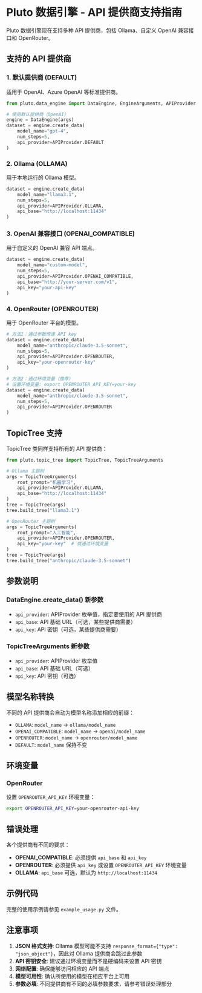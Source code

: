 # Pluto 数据引擎 - API 提供商支持指南

Pluto 数据引擎现在支持多种 API 提供商，包括 Ollama、自定义 OpenAI 兼容接口和 OpenRouter。

## 支持的 API 提供商

### 1. 默认提供商 (DEFAULT)
适用于 OpenAI、Azure OpenAI 等标准提供商。

```python
from pluto.data_engine import DataEngine, EngineArguments, APIProvider

# 使用默认提供商（OpenAI）
engine = DataEngine(args)
dataset = engine.create_data(
    model_name="gpt-4",
    num_steps=5,
    api_provider=APIProvider.DEFAULT
)
```

### 2. Ollama (OLLAMA)
用于本地运行的 Ollama 模型。

```python
dataset = engine.create_data(
    model_name="llama3.1",
    num_steps=5,
    api_provider=APIProvider.OLLAMA,
    api_base="http://localhost:11434"
)
```

### 3. OpenAI 兼容接口 (OPENAI_COMPATIBLE)
用于自定义的 OpenAI 兼容 API 端点。

```python
dataset = engine.create_data(
    model_name="custom-model",
    num_steps=5,
    api_provider=APIProvider.OPENAI_COMPATIBLE,
    api_base="http://your-server.com/v1",
    api_key="your-api-key"
)
```

### 4. OpenRouter (OPENROUTER)
用于 OpenRouter 平台的模型。

```python
# 方法1：通过参数传递 API key
dataset = engine.create_data(
    model_name="anthropic/claude-3.5-sonnet",
    num_steps=5,
    api_provider=APIProvider.OPENROUTER,
    api_key="your-openrouter-key"
)

# 方法2：通过环境变量（推荐）
# 设置环境变量: export OPENROUTER_API_KEY=your-key
dataset = engine.create_data(
    model_name="anthropic/claude-3.5-sonnet",
    num_steps=5,
    api_provider=APIProvider.OPENROUTER
)
```

## TopicTree 支持

TopicTree 类同样支持所有的 API 提供商：

```python
from pluto.topic_tree import TopicTree, TopicTreeArguments

# Ollama 主题树
args = TopicTreeArguments(
    root_prompt="机器学习",
    api_provider=APIProvider.OLLAMA,
    api_base="http://localhost:11434"
)
tree = TopicTree(args)
tree.build_tree("llama3.1")

# OpenRouter 主题树
args = TopicTreeArguments(
    root_prompt="人工智能",
    api_provider=APIProvider.OPENROUTER,
    api_key="your-key"  # 或通过环境变量
)
tree = TopicTree(args)
tree.build_tree("anthropic/claude-3.5-sonnet")
```

## 参数说明

### DataEngine.create_data() 新参数

- `api_provider`: APIProvider 枚举值，指定要使用的 API 提供商
- `api_base`: API 基础 URL（可选，某些提供商需要）
- `api_key`: API 密钥（可选，某些提供商需要）

### TopicTreeArguments 新参数

- `api_provider`: APIProvider 枚举值
- `api_base`: API 基础 URL（可选）
- `api_key`: API 密钥（可选）

## 模型名称转换

不同的 API 提供商会自动为模型名称添加相应的前缀：

- `OLLAMA`: `model_name` → `ollama/model_name`
- `OPENAI_COMPATIBLE`: `model_name` → `openai/model_name`
- `OPENROUTER`: `model_name` → `openrouter/model_name`
- `DEFAULT`: `model_name` 保持不变

## 环境变量

### OpenRouter
设置 `OPENROUTER_API_KEY` 环境变量：
```bash
export OPENROUTER_API_KEY=your-openrouter-api-key
```



## 错误处理

各个提供商有不同的要求：

- **OPENAI_COMPATIBLE**: 必须提供 `api_base` 和 `api_key`
- **OPENROUTER**: 必须提供 `api_key` 或设置 `OPENROUTER_API_KEY` 环境变量
- **OLLAMA**: `api_base` 可选，默认为 `http://localhost:11434`

## 示例代码

完整的使用示例请参见 `example_usage.py` 文件。

## 注意事项

1. **JSON 格式支持**: Ollama 模型可能不支持 `response_format={"type": "json_object"}`，因此对 Ollama 提供商会跳过此参数
2. **API 密钥安全**: 建议通过环境变量而不是硬编码来设置 API 密钥
3. **网络配置**: 确保能够访问相应的 API 端点
4. **模型可用性**: 确认所使用的模型在相应平台上可用
5. **参数必填**: 不同提供商有不同的必填参数要求，请参考错误处理部分